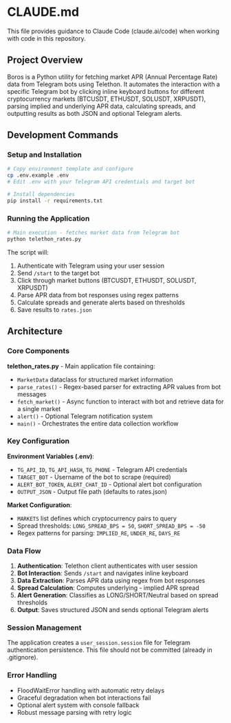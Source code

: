 # CLAUDE.md

This file provides guidance to Claude Code (claude.ai/code) when working with code in this repository.

## Project Overview

Boros is a Python utility for fetching market APR (Annual Percentage Rate) data from Telegram bots using Telethon. It automates the interaction with a specific Telegram bot by clicking inline keyboard buttons for different cryptocurrency markets (BTCUSDT, ETHUSDT, SOLUSDT, XRPUSDT), parsing implied and underlying APR data, calculating spreads, and outputting results as both JSON and optional Telegram alerts.

## Development Commands

### Setup and Installation
```bash
# Copy environment template and configure
cp .env.example .env
# Edit .env with your Telegram API credentials and target bot

# Install dependencies
pip install -r requirements.txt
```

### Running the Application
```bash
# Main execution - fetches market data from Telegram bot
python telethon_rates.py
```

The script will:
1. Authenticate with Telegram using your user session
2. Send `/start` to the target bot
3. Click through market buttons (BTCUSDT, ETHUSDT, SOLUSDT, XRPUSDT)
4. Parse APR data from bot responses using regex patterns
5. Calculate spreads and generate alerts based on thresholds
6. Save results to `rates.json`

## Architecture

### Core Components

**telethon_rates.py** - Main application file containing:
- `MarketData` dataclass for structured market information
- `parse_rates()` - Regex-based parser for extracting APR values from bot messages
- `fetch_market()` - Async function to interact with bot and retrieve data for a single market
- `alert()` - Optional Telegram notification system
- `main()` - Orchestrates the entire data collection workflow

### Key Configuration

**Environment Variables (.env)**:
- `TG_API_ID`, `TG_API_HASH`, `TG_PHONE` - Telegram API credentials
- `TARGET_BOT` - Username of the bot to scrape (required)
- `ALERT_BOT_TOKEN`, `ALERT_CHAT_ID` - Optional alert bot configuration
- `OUTPUT_JSON` - Output file path (defaults to rates.json)

**Market Configuration**:
- `MARKETS` list defines which cryptocurrency pairs to query
- Spread thresholds: `LONG_SPREAD_BPS = 50`, `SHORT_SPREAD_BPS = -50`
- Regex patterns for parsing: `IMPLIED_RE`, `UNDER_RE`, `DAYS_RE`

### Data Flow

1. **Authentication**: Telethon client authenticates with user session
2. **Bot Interaction**: Sends `/start` and navigates inline keyboard
3. **Data Extraction**: Parses APR data using regex from bot responses
4. **Spread Calculation**: Computes underlying - implied APR spread
5. **Alert Generation**: Classifies as LONG/SHORT/Neutral based on spread thresholds
6. **Output**: Saves structured JSON and sends optional Telegram alerts

### Session Management

The application creates a `user_session.session` file for Telegram authentication persistence. This file should not be committed (already in .gitignore).

### Error Handling

- FloodWaitError handling with automatic retry delays
- Graceful degradation when bot interactions fail
- Optional alert system with console fallback
- Robust message parsing with retry logic